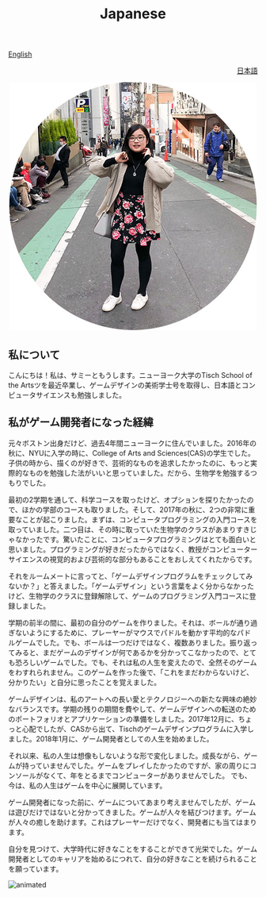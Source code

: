 ﻿---
layout: category
title: Japanese
category: japanese
---


<a href="https://chuangsammy.dev/">English</a><div style="text-align: right"> <a href="/japanese">日本語</a> </div>

<div align="center">
<img src="/assets/artwork/Me.jpg" alt="Me">
</div>

## 私について
こんにちは！私は、サミーともうします。ニューヨーク大学のTisch School of the Artsツを最近卒業し、ゲームデザインの美術学士号を取得し、日本語とコンピュータサイエンスも勉強しました。

## 私がゲーム開発者になった経緯

元々ボストン出身だけど、過去4年間ニューヨークに住んでいました。2016年の秋に、NYUに入学の時に、College of Arts and Sciences(CAS)の学生でした。子供の時から、描くのが好きで、芸術的なものを追求したかったのに、もっと実際的なものを勉強した法がいいと思っていました。だから、生物学を勉強するつもりでした。

最初の2学期を通して、科学コースを取ったけど、オプションを探りたかったので、ほかの学部のコースも取りました。そして、2017年の秋に、2つの非常に重要なことが起こりました。まずは、コンピュータプログラミングの入門コースを取っていました。二つ目は、その時に取っていた生物学のクラスがあまりすきじゃなかったです。驚いたことに、コンピュータプログラミングはとても面白いと思いました。プログラミングが好きだったからではなく、教授がコンピューターサイエンスの視覚的および芸術的な部分もあることをおしえてくれたからです。

それをルームメートに言ってと、「ゲームデザインプログラムをチェックしてみないか？」と答えました。「ゲームデザイン」という言葉をよく分からなかったけど、生物学のクラスに登録解除して、ゲームのプログラミング入門コースに登録しました。

学期の前半の間に、最初の自分のゲームを作りました。それは、ボールが通り過ぎないようにするために、プレーヤーがマウスでパドルを動かす平均的なパドルゲームでした。でも、ボールは一つだけではなく、複数ありました。振り返ってみると、まだゲームのデザインが何であるかを分かってこなかったので、とても恐ろしいゲームでした。でも、それは私の人生を変えたので、全然そのゲームをわすれられません。このゲームを作った後で、「これをまだわからないけど、分かりたい」と自分に思ったことを覚えました。

ゲームデザインは、私のアートへの長い愛とテクノロジーへの新たな興味の絶妙なバランスです。学期の残りの期間を費やして、ゲームデザインへの転送のためのポートフォリオとアプリケーションの準備をしました。2017年12月に、ちょっと心配でしたが、CASから出て、Tischのゲームデザインプログラムに入学しました。2018年1月に、ゲーム開発者としての人生を始めました。

それ以来、私の人生は想像もしないような形で変化しました。成長ながら、ゲームが持っていませんでした。ゲームをプレイしたかったのですが、家の周りにコンソールがなくて、年をとるまでコンピューターがありませんでした。 でも、今は、私の人生はゲームを中心に展開しています。

ゲーム開発者になった前に、ゲームについてあまり考えませんでしたが、ゲームは遊びだけではないと分かってきました。ゲームが人々を結びつけます。ゲームが人々の癒しを助けます。これはプレーヤーだけでなく、開発者にも当てはまります。

自分を見つけて、大学時代に好きなことをすることができて光栄でした。ゲーム開発者としてのキャリアを始めるにつれて、自分の好きなことを続けられることを願っています。


<img src="https://media.giphy.com/media/VGJl8zB5kVZ98k4eBa/giphy.gif" alt="animated" />
